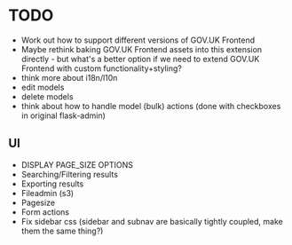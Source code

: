 # TODO

- Work out how to support different versions of GOV.UK Frontend
- Maybe rethink baking GOV.UK Frontend assets into this extension directly - but what's a better option if we need to extend GOV.UK Frontend with custom functionality+styling?
- think more about i18n/l10n
- edit models
- delete models
- think about how to handle model (bulk) actions (done with checkboxes in original flask-admin)

## UI

- DISPLAY PAGE_SIZE OPTIONS
- Searching/Filtering results
- Exporting results
- Fileadmin (s3)
- Pagesize
- Form actions
- Fix sidebar css (sidebar and subnav are basically tightly coupled, make them the same thing?)
